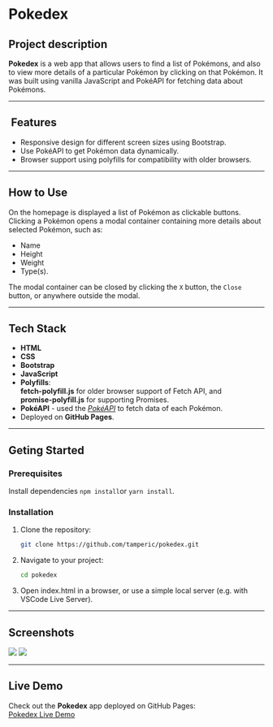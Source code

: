 # Pokedex

## Project description

**Pokedex** is a web app that allows users to find a list of Pokémons, and also to view more details of a particular Pokémon by clicking on that Pokémon. It was built using vanilla JavaScript and PokéAPI for fetching data about Pokémons.

___

##  Features

- Responsive design for different screen sizes using Bootstrap.
- Use PokéAPI to get Pokémon data dynamically.
- Browser support using polyfills for compatibility with older browsers.

___

## How to Use

On the homepage is displayed a list of Pokémon as clickable buttons. Clicking a Pokémon opens a modal container containing more details about selected Pokémon, such as:
- Name
- Height
- Weight
- Type(s).

The modal container can be closed by clicking the `X` button, the `Close` button, or anywhere outside the modal.

___

## Tech Stack

- **HTML** 
- **CSS**
- **Bootstrap** 
- **JavaScript**
- **Polyfills**: <br/> 
    **fetch-polyfill.js** for older browser support of Fetch API, and <br/>
    **promise-polyfill.js** for supporting Promises.
- **PokéAPI** - used the [_PokéAPI_](https://pokeapi.co/) to fetch data of each Pokémon.
- Deployed on **GitHub Pages**.

___

## Geting Started

### Prerequisites

Install dependencies `npm install`or `yarn install`.

### Installation

1. Clone the repository:
   ```bash
   git clone https://github.com/tamperic/pokedex.git
   
2. Navigate to your project:
    ```bash
    cd pokedex

2. Open index.html in a browser, or use a simple local server (e.g. with VSCode Live Server).

___

## Screenshots

<div>
    <img src="img/Pokedex - Screenshot(1).png">
    <img src="img/Pokedex - Screenshot(2).png">
</div>

___

## Live Demo

Check out the **Pokedex** app deployed on GitHub Pages: <br/>
[Pokedex Live Demo](https://tamperic.github.io/pokedex/)